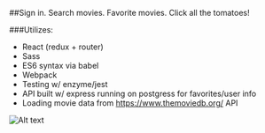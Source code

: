 ##Sign in. Search movies. Favorite movies. Click all the tomatoes!

###Utilizes:

* React (redux + router)
* Sass
* ES6 syntax via babel
* Webpack
* Testing w/ enzyme/jest
* API built w/ express running on postgress for favorites/user info
* Loading movie data from https://www.themoviedb.org/ API

![Alt text](https://i.gyazo.com/f9acccd1a6b870c55a780cadad097272.png "Screenshot")
